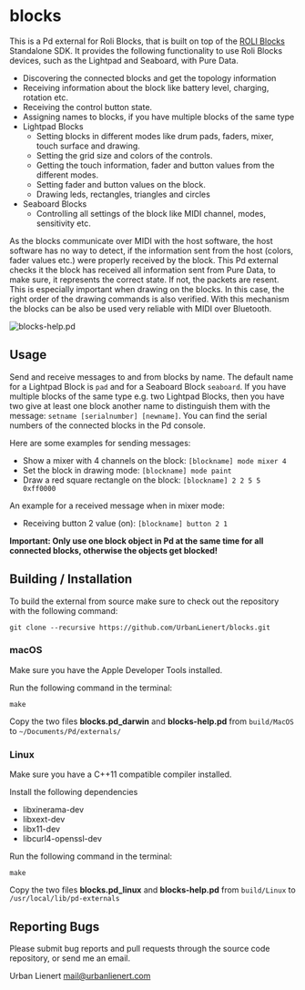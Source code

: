 # blocks

This is a Pd external for Roli Blocks, that is built on top of the [ROLI Blocks](https://github.com/WeAreROLI/BLOCKS-SDK) Standalone SDK. It provides the following functionality to use Roli Blocks devices, such as the Lightpad and Seaboard, with Pure Data. 

- Discovering the connected blocks and get the topology information
- Receiving information about the block like battery level, charging, rotation etc.
- Receiving the control button state.
- Assigning names to blocks, if you have multiple blocks of the same type
- Lightpad Blocks
  - Setting blocks in different modes like drum pads, faders, mixer, touch surface and drawing.
  - Setting the grid size and colors of the controls.
  - Getting the touch information, fader and button values from the different modes.
  - Setting fader and button values on the block.
  - Drawing leds, rectangles, triangles and circles
- Seaboard Blocks
  - Controlling all settings of the block like MIDI channel, modes, sensitivity etc.

As the blocks communicate over MIDI with the host software, the host software has no way to detect, if the information sent from the host (colors, fader values etc.) were properly received by the block. This Pd external checks it the block has received all information sent from Pure Data, to make sure, it represents the correct state. If not, the packets are resent. This is especially important when drawing on the blocks. In this case, the right order of the drawing commands is also verified.
With this mechanism the blocks can be also be used very reliable with MIDI over Bluetooth.

![blocks-help.pd](https://github.com/UrbanLienert/blocks/blob/master/blocks-help.png?raw=true)

## Usage

Send and receive messages to and from blocks by name. The default name for a Lightpad Block is `pad` and for a Seaboard Block `seaboard`. If you have multiple blocks of the same type e.g. two Lightpad Blocks, then you have two give at least one block another name to distinguish them with the message: `setname [serialnumber] [newname]`.
You can find the serial numbers of the connected blocks in the Pd console.

Here are some examples for sending messages:
- Show a mixer with 4 channels on the block: `[blockname] mode mixer 4`
- Set the block in drawing mode: `[blockname] mode paint`
- Draw a red square rectangle on the block: `[blockname] 2 2 5 5 0xff0000`

An example for a received message when in mixer mode:
- Receiving button 2 value (on): `[blockname] button 2 1`

**Important: Only use one block object in Pd at the same time for all connected blocks, otherwise the objects get blocked!**

## Building / Installation

To build the external from source make sure to check out the repository with the following command:

`git clone --recursive https://github.com/UrbanLienert/blocks.git`

### macOS
Make sure you have the Apple Developer Tools installed.

Run the following command in the terminal:

`make`

Copy the two files **blocks.pd_darwin** and **blocks-help.pd** from `build/MacOS` to `~/Documents/Pd/externals/`

### Linux
Make sure you have a C++11 compatible compiler installed.

Install the following dependencies
- libxinerama-dev
- libxext-dev
- libx11-dev
- libcurl4-openssl-dev

Run the following command in the terminal:

`make`

Copy the two files **blocks.pd_linux** and **blocks-help.pd** from `build/Linux` to `/usr/local/lib/pd-externals`

## Reporting Bugs

Please submit bug reports and pull requests through the source code repository, or send me an email.

Urban Lienert <mail@urbanlienert.com>
